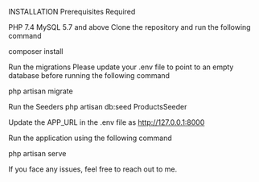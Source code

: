 INSTALLATION
Prerequisites Required

PHP 7.4
MySQL 5.7 and above
Clone the repository and run the following command

composer install

Run the migrations
Please update your .env file to point to an empty database before running the following command

php artisan migrate

Run the Seeders
php artisan db:seed ProductsSeeder

Update the APP_URL in the .env file as http://127.0.0.1:8000

Run the application using the following command

php artisan serve

If you face any issues, feel free to reach out to me.
